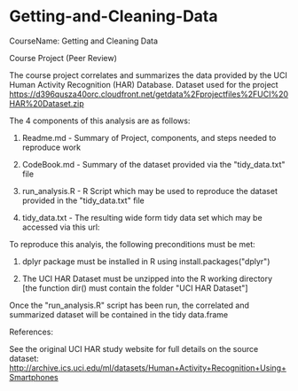 # Getting-and-Cleaning-Data
CourseName: Getting and Cleaning Data

Course Project (Peer Review)

The course project correlates and summarizes the data provided by the UCI Human Activity Recognition (HAR) Database.
Dataset used for the project https://d396qusza40orc.cloudfront.net/getdata%2Fprojectfiles%2FUCI%20HAR%20Dataset.zip

The 4 components of this analysis are as follows:

1) Readme.md - Summary of Project, components, and steps needed to reproduce work

2) CodeBook.md - Summary of the dataset provided via the "tidy_data.txt" file

3) run_analysis.R - R Script which may be used to reproduce the dataset provided in the "tidy_data.txt" file

4) tidy_data.txt - The resulting wide form tidy data set which may be accessed via this url: 


To reproduce this analyis, the following preconditions must be met:

1) dplyr package must be installed in R using install.packages("dplyr")

2) The UCI HAR Dataset must be unzipped into the R working directory [the function dir() must contain the folder "UCI HAR Dataset"]

Once the "run_analysis.R" script has been run, the correlated and summarized dataset will be contained in the tidy data.frame

References:

See the original UCI HAR study website for full details on the source dataset: http://archive.ics.uci.edu/ml/datasets/Human+Activity+Recognition+Using+Smartphones


